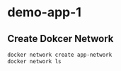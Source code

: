 # demo-app-1

## Create Dokcer Network
```bash
docker network create app-network
docker network ls
```